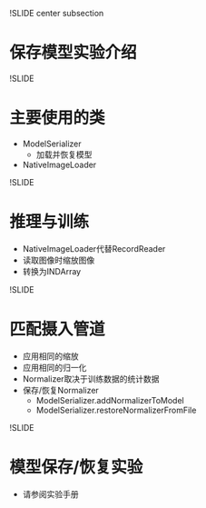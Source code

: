!SLIDE center subsection

# 保存模型实验介绍

!SLIDE

# 主要使用的类

* ModelSerializer
  * 加载并恢复模型
* NativeImageLoader

!SLIDE

# 推理与训练

* NativeImageLoader代替RecordReader
* 读取图像时缩放图像
* 转换为INDArray

!SLIDE

# 匹配摄入管道

* 应用相同的缩放
* 应用相同的归一化
* Normalizer取决于训练数据的统计数据
* 保存/恢复Normalizer
  * ModelSerializer.addNormalizerToModel
  * ModelSerializer.restoreNormalizerFromFile

!SLIDE

# 模型保存/恢复实验

* 请参阅实验手册

